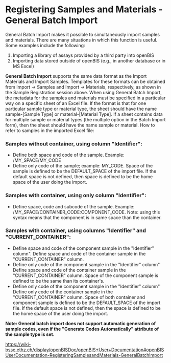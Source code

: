 # Registering Samples and Materials - General Batch Import
General Batch Import makes it possible to simultaneously import samples and materials. There are many situations in which this function is useful. Some examples include the following:
1. Importing a library of assays provided by a third party into openBIS
2. Importing data stored outside of openBIS (e.g., in another database or in MS Excel)

__General Batch Import__ supports the same data format as the Import Materials and Import Samples. Templates for these formats can be obtained from Import -> Samples and Import -> Materials, respectively, as shown in the Sample Registration session above.
When using General Batch Import, the metadata for the samples and materials must be specified in a particular way on a specific sheet of an Excel file. If the format is that for one particular sample type or material type, the sheet should have the name sample-[Sample Type] or material-[Material Type]. If a sheet contains data for multiple sample or material types (the multiple option in the Batch Import form), then the sheet should have the name sample or material.
How to refer to samples in the imported Excel file:

### Samples without container, using column "Identifier":
- Define both space and code of the sample. Example: /MY_SPACE/MY_CODE
- Define only code of the sample; example: MY_CODE. Space of the sample is defined to be the DEFAULT_SPACE of the import file. If the default space is not defined, then space is defined to be the home space of the user doing the import.

### Samples with container, using only column "Identifier":
- Define space, code and subcode of the sample. Example: /MY_SPACE/CONTAINER_CODE:COMPONENT_CODE. Note: using this syntax means that the component is in same space than the container.

### Samples with container, using columns "Identifier" and "CURRENT_CONTAINER":
- Define space and code of the component sample in the "Identifier" column". Define space and code of the container sample in the "CURRENT_CONTAINER" column.
- Define only code of the component sample in the "Identifier" column" Define space and code of the container sample in the "CURRENT_CONTAINER" column. Space of the component sample is defined to be the same than its container's.
- Define only code of the component sample in the "Identifier" column" Define only code of the container sample in the "CURRENT_CONTAINER" column. Space of both container and component sample is defined to be the DEFAULT_SPACE of the import file. If the default space is not defined, then the space is defined to be the home space of the user doing the import.
 
__Note: General batch import does not support automatic generation of sample codes, even if the "Generate Codes Automatically" attribute of the sample type is set.__

https://wiki-bsse.ethz.ch/display/openBISDoc/openBIS+User+Documentation#openBISUserDocumentation-RegisteringSamplesandMaterials-GeneralBatchImport
